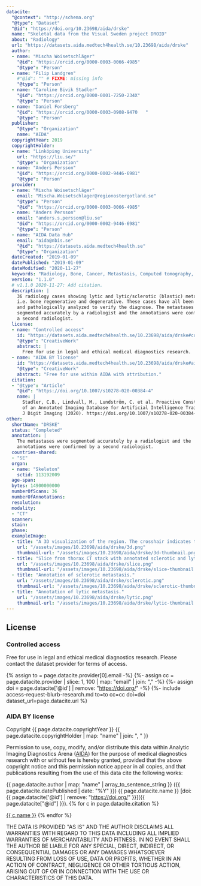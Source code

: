 ```yaml
---
datacite:
  "@context": "http://schema.org"
  "@type": "Dataset"
  "@id": "https://doi.org/10.23698/aida/drske"
  name: "Skeletal data from the Visual Sweden project DROID"
  about: "Radiology"
  url: "https://datasets.aida.medtech4health.se/10.23698/aida/drske"
  author:
  - name: "Mischa Woisetschläger"
    "@id": "https://orcid.org/0000-0003-0066-4985"
    "@type": "Person"
  - name: "Filip Landgren"
    #"@id": "" # FIXME: missing info
    "@type": "Person"
  - name: "Caroline Bivik Stadler"
    "@id": "https://orcid.org/0000-0001-7250-234X"
    "@type": "Person"
  - name: "Daniel Forsberg"
    "@id": "https://orcid.org/0000-0003-0908-9470	"
    "@type": "Person"
  publisher:
    "@type": "Organization"
    name: "AIDA"
  copyrightYear: 2019
  copyrightHolder:
  - name: "Linköping University"
    url: "https://liu.se/"
    "@type": "Organization"
  - name: "Anders Persson"
    "@id": "https://orcid.org/0000-0002-9446-6981"
    "@type": "Person"
  provider:
  - name: "Mischa Woisetschläger"
    email: "Mischa.Woisetschlager@regionostergotland.se"
    "@type": "Person"
    "@id": "https://orcid.org/0000-0003-0066-4985"
  - name: "Anders Persson"
    email: "anders.s.persson@liu.se"
    "@id": "https://orcid.org/0000-0002-9446-6981"
    "@type": "Person"
  - name: "AIDA Data Hub"
    email: "aida@nbis.se"
    "@id": "https://datasets.aida.medtech4health.se"
    "@type": "Organization"
  dateCreated: "2019-01-09"
  datePublished: "2019-01-09"
  dateModified: "2020-11-27"
  keywords: "Radiology, Bone, Cancer, Metastasis, Computed tomography, Annotated"
  version: "1.1.0"
  # v1.1.0 2020-11-27: Add citation.
  description: |
    36 radiology cases showing lytic and lytic/sclerotic (blastic) metastases
    i.e. bone regenerative and degenerative. These cases have all been punctured
    and pathologically analyzed to verify the diagnose. The metastases were
    segmented accurately by a radiologist and the annotations were confirmed by
    a second radiologist.
  license:
  - name: "Controlled access"
    id: "https://datasets.aida.medtech4health.se/10.23698/aida/drske#controlled-access"
    "@type": "CreativeWork"
    abstract: |
      Free for use in legal and ethical medical diagnostics research.
  - name: "AIDA BY license"
    id: "https://datasets.aida.medtech4health.se/10.23698/aida/drske#aida-by-license"
    "@type": "CreativeWork"
    abstract: "Free for use within AIDA with attribution."
  citation:
  - "@type": "Article"
    "@id": "https://doi.org/10.1007/s10278-020-00384-4"
    name: |
      Stadler, C.B., Lindvall, M., Lundström, C. et al. Proactive Construction
      of an Annotated Imaging Database for Artificial Intelligence Training.
      J Digit Imaging (2020). https://doi.org/10.1007/s10278-020-00384-4
other:
  shortName: "DRSKE"
  status: "Completed"
  annotation: |
    The metastases were segmented accurately by a radiologist and the
    annotations were confirmed by a second radiologist.
  countries-shared:
  - "SE"
  organ:
  - name: "Skeleton"
    sctid: 113192009
  age-span:
  bytes: 14900000000
  numberOfScans: 36
  numberOfAnnotations:
  resolution:
  modality:
  - "CT"
  scanner:
  stain:
  phase:
  exampleImage:
  - title: "A 3D visualization of the region. The crosshair indicates the location of the lytic metastasis."
    url: "/assets/images/10.23698/aida/drske/3d.png"
    thumbnail-url: "/assets/images/10.23698/aida/drske/3d-thumbnail.png"
  - title: "Slice from thorax CT stack with annotated sclerotic and lytic bone metastases."
    url: "/assets/images/10.23698/aida/drske/slice.png"
    thumbnail-url: "/assets/images/10.23698/aida/drske/slice-thumbnail.png"
  - title: "Annotation of sclerotic metastasis."
    url: "/assets/images/10.23698/aida/drske/sclerotic.png"
    thumbnail-url: "/assets/images/10.23698/aida/drske/sclerotic-thumbnail.png"
  - title: "Annotation of lytic metastasis."
    url: "/assets/images/10.23698/aida/drske/lytic.png"
    thumbnail-url: "/assets/images/10.23698/aida/drske/lytic-thumbnail.png"
---
```

## License
### Controlled access
Free for use in legal and ethical medical diagnostics research.
Please contact the dataset provider for terms of access.

{% assign to = page.datacite.provider[0].email -%}
{%- assign cc = page.datacite.provider | slice: 1, 100 | map: "email" | join: "," -%}
{%- assign doi = page.datacite['@id'] | remove: "https://doi.org/" -%}
{%- include access-request-blurb-research.md to=to cc=cc doi=doi dataset_url=page.datacite.url %}

### AIDA BY license
Copyright
{{ page.datacite.copyrightYear }}
{{ page.datacite.copyrightHolder | map: "name" |  join: ", " }}

Permission to use, copy, modify, and/or distribute this data within Analytic
Imaging Diagnostics Arena ([AIDA](https://medtech4health.se/aida)) for the
purpose of medical diagnostics research with or without fee is hereby granted,
provided that the above copyright notice and this permission notice appear in
all copies, and that publications resulting from the use of this data cite the
following works:

{{ page.datacite.author | map: "name" | array_to_sentence_string }}
({{ page.datacite.datePublished | date: "%Y" }})
{{ page.datacite.name }}
[doi:{{ page.datacite['@id'] | remove: "https://doi.org/" }}]({{ page.datacite["@id"] }}).
{% for c in page.datacite.citation %}

  [{{ c.name }}]({{c["@id"]}})
{% endfor %}

THE DATA IS PROVIDED "AS IS" AND THE AUTHOR DISCLAIMS ALL WARRANTIES WITH REGARD
TO THIS DATA INCLUDING ALL IMPLIED WARRANTIES OF MERCHANTABILITY AND FITNESS. IN
NO EVENT SHALL THE AUTHOR BE LIABLE FOR ANY SPECIAL, DIRECT, INDIRECT, OR
CONSEQUENTIAL DAMAGES OR ANY DAMAGES WHATSOEVER RESULTING FROM LOSS OF USE, DATA
OR PROFITS, WHETHER IN AN ACTION OF CONTRACT, NEGLIGENCE OR OTHER TORTIOUS
ACTION, ARISING OUT OF OR IN CONNECTION WITH THE USE OR CHARACTERISTICS OF THIS
DATA.
